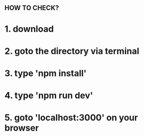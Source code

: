 ## HOW TO CHECK?

# 1. download

# 2. goto the directory via terminal

# 3. type 'npm install'

# 4. type 'npm run dev'

# 5. goto 'localhost:3000' on your browser
